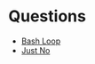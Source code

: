 # Questions

 - [Bash Loop](https://github.com/iammrdollar/picoctf-2017-write-up/blob/master/Level%201/BINARY%20EXPLOITATION/bash_loop.md)
 - [Just No](https://github.com/iammrdollar/picoctf-2017-write-up/blob/master/Level%201/BINARY%20EXPLOITATION/justno.md)
